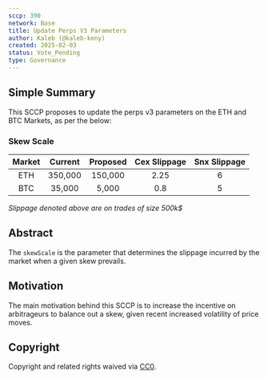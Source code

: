 ```yaml
---
sccp: 390
network: Base
title: Update Perps V3 Parameters
author: Kaleb (@kaleb-keny)
created: 2025-02-03
status: Vote_Pending
type: Governance
---
```


## Simple Summary

This SCCP proposes to update the perps v3 parameters on the ETH and BTC Markets, as per the below:

### Skew Scale

| **Market** | **Current** | **Proposed** | **Cex Slippage** | **Snx Slippage** |
|:----------:|:-----------:|:------------:|:----------------:|:----------------:|
|     ETH    |  350,000 |  150,000  |       2.25       |         6        |
|     BTC    |  35,000  |   5,000   |        0.8       |         5        |

*Slippage denoted above are on trades of size 500k$*

## Abstract

The `skewScale` is the parameter that determines the slippage incurred by the market when a given skew prevails.

## Motivation

The main motivation behind this SCCP is to increase the incentive on arbitrageurs to balance out a skew, given recent increased volatility of price moves. 

## Copyright

Copyright and related rights waived via [CC0](https://creativecommons.org/publicdomain/zero/1.0/).

